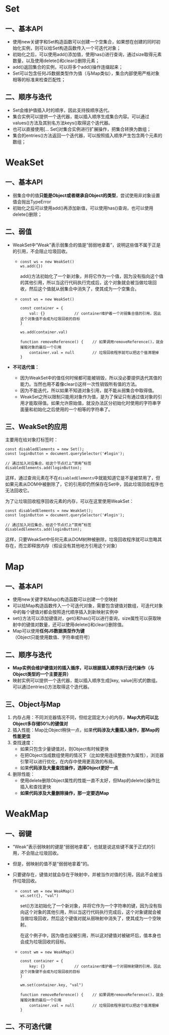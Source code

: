 # Set

## 一、基本API

- 使用new关键字和Set构造函数可以创建一个空集合，如果想在创建的同时初始化实例，则可以给Set构造函数传入一个可迭代对象；
- 初始化之后，可以使用add()添加值，使用has()进行查询，通过size取得元素数量，以及使用delete()和clear()删除元素；
- add()返回集合的实例，可以将多个add()操作连缀起来；
- Set可以包含任何JS数据类型作为值（与Map类似），集合内部使用严格对象相等的标准来检查匹配性；

## 二、顺序与迭代

- Set会维护值插入时的顺序，因此支持按顺序迭代。
- 集合实例可以提供一个迭代器，能以插入顺序生成集合内容。可以通过values()方法及其别名方法keys()取得这个迭代器。
- 也可以直接使用[... Set]对集合实例进行扩展操作，把集合转换为数组；
- 集合的entries()方法返回一个迭代器，可以按照插入顺序产生包含两个元素的数组；

# WeakSet

## 一、基本API

- 弱集合中的值**只能是Object或者继承自Object的类型**，尝试使用非对象设置值会抛出TypeError
- 初始化之后可以使用add()再添加新值，可以使用has()查询，也可以使用delete()删除；

## 二、弱值

- WeakSet中“Weak”表示弱集合的值是“弱弱地拿着”，说明这些值不属于正是的引用，不会阻止垃圾回收。

  - ```JS
    const ws = new WeakSet()
    ws.add({})
    ```

    add()方法初始化了一个新对象，并将它作为一个值，因为没有指向这个值的其他引用，所以当这行代码执行完成后，这个对象就会被当做垃圾回收，然后这个值就从弱集合中消失了，使其成为一个空集合。

  - ```JS
    const ws = new WeakSet()
    
    const container = {
        val: {}				// container维护着一个对弱集合值的引用，因此这个对象值不会成为垃圾回收的目标
    }
    
    ws.add(container.val)
    
    function removeReference() {	// 如果调用removeReference()，就会摧毁对象的最后一个引用
        container.val = null		// 垃圾回收程序就可以把这个值清理掉	
    }
    ```

- **不可迭代值：**

  - 因为WeakSet中的值任何时候都可能被销毁，所以没必要提供迭代其值的能力。当然也用不着像clear()这样一次性销毁所有值的方法。
  - 因为不能迭代，所以如果不知道对象引用，就不能从弱集合中取得值。
  - WeakSet之所以限制只能用对象作为值，是为了保证只有通过值对象的引用才能取得值。如果允许原始值，就没办法区分初始化时使用的字符串字面量和初始化之后使用的一个相等的字符串了。


## 三、WeakSet的应用

主要用在给对象打标签时：

```JS
const disabledElements = new Set();
const loginButton = document.querySelector('#login');

// 通过加入对应集合，给这个节点打上“禁用”标签
disabledElements.add(loginButton);
```

这样，通过查询元素在不在`disabledElements`中就能知道它是不是被禁用了，但如果元素从DOM中被删除了，它的引用却仍然保存在Set中，因此垃圾回收程序也无法回收它。

为了让垃圾回收程序回收元素的内存，可以在这里使用WeakSet：

```JS
const disabledElements = new WeakSet();
const loginButton = document.querySelector('#login');

// 通过加入对应集合，给这个节点打上“禁用”标签
disabledElements.add(loginButton);
```

这样，只要WeakSet中任何元素从DOM树种被删除，垃圾回收程序就可以忽略其存在，而立即释放内存（假设没有其他地方引用这个对象）



# Map

## 一、基本API

- 使用new关键字和Map()构造函数可以创建一个空映射
- 可以给Map构造函数传入一个可迭代对象，需要包含键值对数组，可迭代对象中的每个键值对都会按照迭代顺序插入到新映射实例中
- set()方法可以添加键值对，get()和has()可以进行查询，size属性可以获取映射中的键值对数量，还可以使用delete()和clear()删除值。
- Map可以使用**任何JS数据类型作为键**（Object只能使用数值、字符串或符号）

## 二、顺序与迭代

- **Map实例会维护键值对的插入循序，可以根据插入顺序执行迭代操作（与Object类型的一个主要差异）**
- 映射实例可以提供一个迭代器，能以插入顺序生成[key, value]形式的数组。可以通过entries()方法取得这个迭代器。

## 三、Object与Map

1. 内存占用：不同浏览器情况不同，但给定固定大小的内存，**Map大约可以比Object多存储50%的键值对**
2. 插入性能：Map比Object稍快一点，如果**代码涉及大量插入操作，那Map的性能更佳**
3. 查找速度：
   - 如果只包含少量键值对，则Object有时候更快
   - 在把Object当成数组使用的情况下（比如使用连续整数作为属性），浏览器引擎可以进行优化，在内存中使用更高效的布局。
   - 如果**代码涉及大量查找操作，选择Object更好一点**
4. 删除性能：
   - 使用delete删除Object属性的性能一直不太好，但Map的delete()操作比插入和查找更快
   - **如果代码涉及大量删除操作，那一定要选Map**

# WeakMap

## 一、弱键

- “Weak”表示弱映射的键是“弱弱地拿着”，也就是说这些键不属于正式的引用，不会阻止垃圾回收。

- 但是，弱映射的值不是“弱弱地拿着”的。

- 只要键存在，键值对就会存在于映射中，并被当作对值的引用，因此不会被当作垃圾回收。

  - ```JS
    const wm = new WeakMap()
    ws.set({}, "val")
    ```

    set()方法初始化了一个新对象，并将它作为一个字符串的键，因为没有指向这个对象的其他引用，所以当这行代码执行完成后，这个对象键就会被当做垃圾回收，然后这个键值对就从弱映射中消失了，使其成为一个空映射。

    在这个例子中，因为值也没被引用，所以这对键值对被破坏后，值本身也会成为垃圾回收的目标。

  - ```JS
    const wm = new WeakMap()
    
    const container = {
        key: {}				// container维护着一个对弱映射键的引用，因此这个对象键不会成为垃圾回收的目标
    }
    
    wm.set(container.key, "val")
    
    function removeReference() {	// 如果调用removeReference()，就会摧毁对象的最后一个引用
        container.val = null		// 垃圾回收程序就可以把这个值清理掉	
    }
    ```

## 二、不可迭代键

